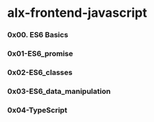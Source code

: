 # alx-frontend-javascript

### 0x00. ES6 Basics
### 0x01-ES6_promise
### 0x02-ES6_classes
### 0x03-ES6_data_manipulation
### 0x04-TypeScript
